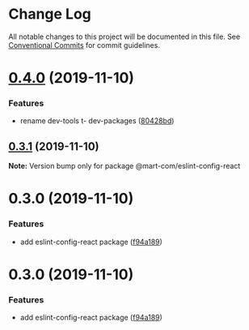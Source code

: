 # Change Log

All notable changes to this project will be documented in this file.
See [Conventional Commits](https://conventionalcommits.org) for commit guidelines.

# [0.4.0](https://github.com/mart-com/eslint-config-react/compare/@mart-com/eslint-config-react@0.3.1...@mart-com/eslint-config-react@0.4.0) (2019-11-10)


### Features

* rename dev-tools t- dev-packages ([80428bd](https://github.com/mart-com/eslint-config-react/commit/80428bd0ed3a50ad7d0950bc1c5d8c92c3889dc4))





## [0.3.1](https://github.com/mart-com/eslint-config-react/compare/@mart-com/eslint-config-react@0.3.0...@mart-com/eslint-config-react@0.3.1) (2019-11-10)

**Note:** Version bump only for package @mart-com/eslint-config-react





# 0.3.0 (2019-11-10)


### Features

* add eslint-config-react package ([f94a189](https://github.com/mart-com/eslint-config-react/commit/f94a1896c60aff302bba9296cdd76fec4e7d7dc8))





# 0.3.0 (2019-11-10)


### Features

* add eslint-config-react package ([f94a189](https://github.com/mart-com/eslint-config-react/commit/f94a1896c60aff302bba9296cdd76fec4e7d7dc8))
